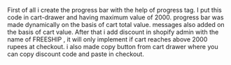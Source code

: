 First of all i create the progress bar with the help of progress tag. 
I put this code in cart-drawer and having maximum value of 2000.
progress bar was made dynamically on the basis of cart total value.
messages also added on the basis of cart value.
After that i add discount in shopify admin with the name of FREESHIP , it will only implement if cart reaches above 2000 rupees at checkout.
i also made copy button from cart drawer where you can copy discount code and paste in checkout. 
